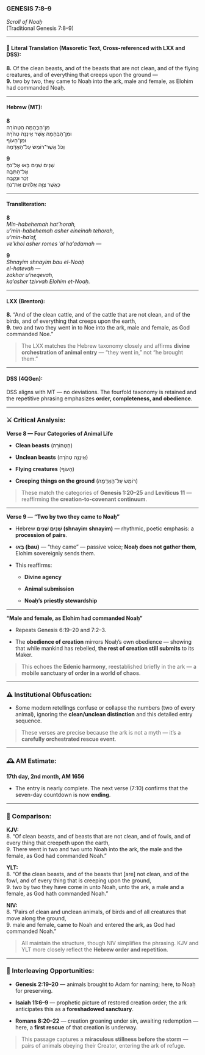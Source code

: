 ### **GENESIS 7:8–9**

_Scroll of Noaḥ_  
(Traditional Genesis 7:8–9)

---

#### 📜 Literal Translation (Masoretic Text, Cross-referenced with LXX and DSS):

**8.** Of the clean beasts, and of the beasts that are not clean, and of the flying creatures, and of everything that creeps upon the ground —  
**9.** two by two, they came to Noaḥ into the ark, male and female, as Elohim had commanded Noaḥ.

---

#### Hebrew (MT):

**8**  
מִן־הַבְּהֵמָה הַטְּהוֹרָה  
וּמִן־הַבְּהֵמָה אֲשֶׁר אֵינֶנָּה טְהֹרָה  
וּמִן־הָעוֹף  
וְכֹל אֲשֶׁר־רוֹמֵשׂ עַל־הָאֲדָמָה

**9**  
שְׁנַיִם שְׁנַיִם בָּאוּ אֶל־נֹחַ  
אֶל־הַתֵּבָה  
זָכָר וּנְקֵבָה  
כַּאֲשֶׁר צִוָּה אֱלֹהִים אֶת־נֹחַ

---

#### Transliteration:

**8**  
_Min-habehemah hat’horah,  
u’min-habehemah asher eineinah tehorah,  
u’min-ha’of,  
ve’khol asher romes ʿal ha’adamah —_

**9**  
_Shnayim shnayim bau el-Noaḥ  
el-hatevah —  
zakhar u’neqevah,  
ka’asher tzivvah Elohim et-Noaḥ._

---

#### LXX (Brenton):

**8.** “And of the clean cattle, and of the cattle that are not clean, and of the birds, and of everything that creeps upon the earth,  
**9.** two and two they went in to Noe into the ark, male and female, as God commanded Noe.”

> The LXX matches the Hebrew taxonomy closely and affirms **divine orchestration of animal entry** — “they went in,” not “he brought them.”

---

#### DSS (4QGen):

DSS aligns with MT — no deviations. The fourfold taxonomy is retained and the repetitive phrasing emphasizes **order, completeness, and obedience**.

---

### ⚔️ Critical Analysis:

**Verse 8 — Four Categories of Animal Life**

- **Clean beasts** (הַטְּהוֹרָה)
    
- **Unclean beasts** (אֵינֶנָּה טְהֹרָה)
    
- **Flying creatures** (הָעוֹף)
    
- **Creeping things on the ground** (רוֹמֵשׂ עַל־הָאֲדָמָה)
    

> These match the categories of **Genesis 1:20–25** and **Leviticus 11** — reaffirming the **creation-to-covenant continuum**.

---

**Verse 9 — “Two by two they came to Noaḥ”**

- Hebrew **שְׁנַיִם שְׁנַיִם (shnayim shnayim)** — rhythmic, poetic emphasis: a **procession of pairs**.
    
- **בָּאוּ (bau)** — “they came” — passive voice; **Noaḥ does not gather them**, Elohim sovereignly sends them.
    
- This reaffirms:
    
    - **Divine agency**
        
    - **Animal submission**
        
    - **Noaḥ’s priestly stewardship**
        

---

**“Male and female, as Elohim had commanded Noaḥ”**

- Repeats Genesis 6:19–20 and 7:2–3.
    
- The **obedience of creation** mirrors Noaḥ’s own obedience — showing that while mankind has rebelled, **the rest of creation still submits** to its Maker.
    

> This echoes the **Edenic harmony**, reestablished briefly in the ark — a **mobile sanctuary of order in a world of chaos**.

---

### ⚠️ Institutional Obfuscation:

- Some modern retellings confuse or collapse the numbers (two of every animal), ignoring the **clean/unclean distinction** and this detailed entry sequence.
    

> These verses are precise because the ark is not a myth — it’s a **carefully orchestrated rescue event**.

---

### 🕰️ AM Estimate:

**17th day, 2nd month, AM 1656**

- The entry is nearly complete. The next verse (7:10) confirms that the seven-day countdown is now **ending**.
    

---

### 📖 Comparison:

**KJV:**  
8. “Of clean beasts, and of beasts that are not clean, and of fowls, and of every thing that creepeth upon the earth,  
9. There went in two and two unto Noah into the ark, the male and the female, as God had commanded Noah.”

**YLT:**  
8. “Of the clean beasts, and of the beasts that [are] not clean, and of the fowl, and of every thing that is creeping upon the ground,  
9. two by two they have come in unto Noah, unto the ark, a male and a female, as God hath commanded Noah.”

**NIV:**  
8. “Pairs of clean and unclean animals, of birds and of all creatures that move along the ground,  
9. male and female, came to Noah and entered the ark, as God had commanded Noah.”

> All maintain the structure, though NIV simplifies the phrasing. KJV and YLT more closely reflect the **Hebrew order and repetition**.

---

### 🔗 Interleaving Opportunities:

- **Genesis 2:19–20** — animals brought to Adam for naming; here, to Noaḥ for preserving.
    
- **Isaiah 11:6–9** — prophetic picture of restored creation order; the ark anticipates this as a **foreshadowed sanctuary**.
    
- **Romans 8:20–22** — creation groaning under sin, awaiting redemption — here, a **first rescue** of that creation is underway.
    

> This passage captures a **miraculous stillness before the storm** — pairs of animals obeying their Creator, entering the ark of refuge.